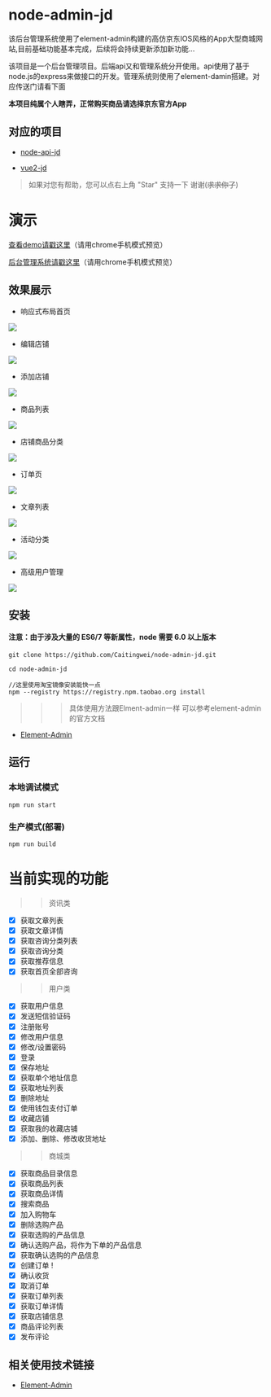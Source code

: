# node-admin-jd


该后台管理系统使用了element-admin构建的高仿京东IOS风格的App大型商城网站,目前基础功能基本完成，后续将会持续更新添加新功能...

该项目是一个后台管理项目。后端api又和管理系统分开使用。api使用了基于node.js的express来做接口的开发。管理系统则使用了element-damin搭建。对应传送门请看下面

__本项目纯属个人瞎弄，正常购买商品请选择京东官方App__

## 对应的项目

- [node-api-jd](https://github.com/Caitingwei/node-api-jd)

- [vue2-jd](https://github.com/Caitingwei/vue2-jd)

>  如果对您有帮助，您可以点右上角 "Star" 支持一下 谢谢(~~求求你了~~)

# 演示

[查看demo请戳这里](https://awei.fun/shop/mobile)（请用chrome手机模式预览）

[后台管理系统请戳这里](https://awei.fun/shop/admin)（请用chrome手机模式预览）


## 效果展示

- 响应式布局首页
<img  src="https://github.com/Caitingwei/node-admin-jd/raw/master/screenshots/home.png"  />

- 编辑店铺
<img src="https://github.com/Caitingwei/node-admin-jd/raw/master/screenshots/editShop.png"  />

- 添加店铺
<img src="https://github.com/Caitingwei/node-admin-jd/raw/master/screenshots/addShop.png"  />

- 商品列表
<img src="https://github.com/Caitingwei/node-admin-jd/raw/master/screenshots/goodsList.png"  />

- 店铺商品分类
<img src="https://github.com/Caitingwei/node-admin-jd/raw/master/screenshots/shopCagory.png"  />

- 订单页
<img src="https://github.com/Caitingwei/node-admin-jd/raw/master/screenshots/order.png"  />

- 文章列表
<img src="https://github.com/Caitingwei/node-admin-jd/raw/master/screenshots/article.png"  />

- 活动分类
<img src="https://github.com/Caitingwei/node-admin-jd/raw/master/screenshots/goodsCatrgory.png"  />

- 高级用户管理
<img src="https://github.com/Caitingwei/node-admin-jd/raw/master/screenshots/admin.png"  />

## 安装

#### 注意：由于涉及大量的 ES6/7 等新属性，node 需要 6.0 以上版本 

```
git clone https://github.com/Caitingwei/node-admin-jd.git

cd node-admin-jd

//这里使用淘宝镜像安装能快一点
npm --registry https://registry.npm.taobao.org install

```
>>>具体使用方法跟Elment-admin一样 可以参考element-admin的官方文档
- [Element-Admin](https://github.com/PanJiaChen/vue-element-admin)

## 运行

### 本地调试模式

```
npm run start

```
### 生产模式(部署)

```
npm run build

```

# 当前实现的功能
>>资讯类
- [x] 获取文章列表
- [x] 获取文章详情
- [x] 获取咨询分类列表
- [x] 获取咨询分类
- [x] 获取推荐信息
- [x] 获取首页全部咨询
>>用户类
- [x] 获取用户信息
- [x] 发送短信验证码
- [x] 注册账号
- [x] 修改用户信息
- [x] 修改/设置密码
- [x] 登录
- [x] 保存地址
- [x] 获取单个地址信息
- [x] 获取地址列表
- [x] 删除地址
- [x] 使用钱包支付订单
- [x] 收藏店铺
- [x] 获取我的收藏店铺
- [x] 添加、删除、修改收货地址
>>商城类
- [x] 获取商品目录信息
- [x] 获取商品列表
- [x] 获取商品详情    
- [x] 搜索商品
- [x] 加入购物车
- [x] 删除选购产品
- [x] 获取选购的产品信息
- [x] 确认选购产品，将作为下单的产品信息
- [x] 获取确认选购的产品信息
- [x] 创建订单 !
- [x] 确认收货
- [x] 取消订单
- [x] 获取订单列表
- [x] 获取订单详情
- [x] 获取店铺信息
- [x] 商品评论列表
- [x] 发布评论

## 相关使用技术链接

- [Element-Admin](https://github.com/PanJiaChen/vue-element-admin)
